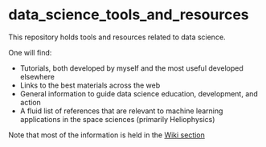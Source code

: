 # data_science_tools_and_resources

This repository holds tools and resources related to data science. 

One will find:
- Tutorials, both developed by myself and the most useful developed elsewhere
- Links to the best materials across the web
- General information to guide data science education, development, and action
- A fluid list of references that are relevant to machine learning applications in the space sciences (primarily Heliophysics)

Note that most of the information is held in the [Wiki section](https://github.com/rmcgranaghan/data_science_tools_and_resources/wiki)
